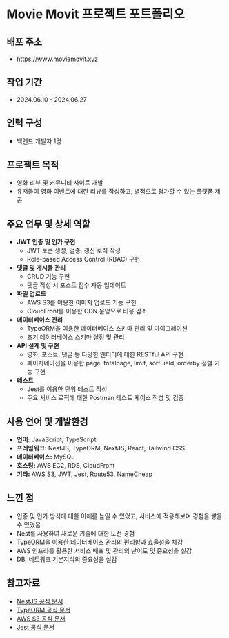 # Movie Movit 프로젝트 포트폴리오

## 배포 주소
- https://www.moviemovit.xyz

## 작업 기간
- 2024.06.10 - 2024.06.27

## 인력 구성
- 백엔드 개발자 1명

## 프로젝트 목적
- 영화 리뷰 및 커뮤니티 사이트 개발
- 유저들이 영화 이벤트에 대한 리뷰를 작성하고, 별점으로 평가할 수 있는 플랫폼 제공

## 주요 업무 및 상세 역할
- **JWT 인증 및 인가 구현**
  - JWT 토큰 생성, 검증, 갱신 로직 작성
  - Role-based Access Control (RBAC) 구현
- **댓글 및 게시물 관리**
  - CRUD 기능 구현
  - 댓글 작성 시 포스트 점수 자동 업데이트
- **파일 업로드**
  - AWS S3를 이용한 이미지 업로드 기능 구현
  - CloudFront를 이용한 CDN 운영으로 비용 감소
- **데이터베이스 관리**
  - TypeORM을 이용한 데이터베이스 스키마 관리 및 마이그레이션
  - 초기 데이터베이스 스키마 설정 및 관리
- **API 설계 및 구현**
  - 영화, 포스트, 댓글 등 다양한 엔티티에 대한 RESTful API 구현
  - 페이지네이션을 이용한 page, totalpage, limit, sortField, orderby 정렬 기능 구현
- **테스트**
  - Jest를 이용한 단위 테스트 작성
  - 주요 서비스 로직에 대한 Postman 테스트 케이스 작성 및 검증

## 사용 언어 및 개발환경
- **언어:** JavaScript, TypeScript
- **프레임워크:** NestJS, TypeORM, NextJS, React, Tailwind CSS
- **데이터베이스:** MySQL
- **호스팅:** AWS EC2, RDS, CloudFront
- **기타:** AWS S3, JWT, Jest, Route53, NameCheap

## 느낀 점
- 인증 및 인가 방식에 대한 이해를 높일 수 있었고, 서비스에 적용해보며 경험을 쌓을 수 있었음
- Nest를 사용하여 새로운 기술에 대한 도전 경험
- TypeORM을 이용한 데이터베이스 관리의 편리함과 효율성을 체감
- AWS 인프라를 활용한 서비스 배포 및 관리의 난이도 및 중요성을 실감
- DB, 네트워크 기본지식의 중요성을 실감

## 참고자료
- [NestJS 공식 문서](https://docs.nestjs.com/)
- [TypeORM 공식 문서](https://typeorm.io/)
- [AWS S3 공식 문서](https://docs.aws.amazon.com/s3/)
- [Jest 공식 문서](https://jestjs.io/docs/en/getting-started)

